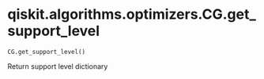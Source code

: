 # qiskit.algorithms.optimizers.CG.get\_support\_level

`CG.get_support_level()`

Return support level dictionary
